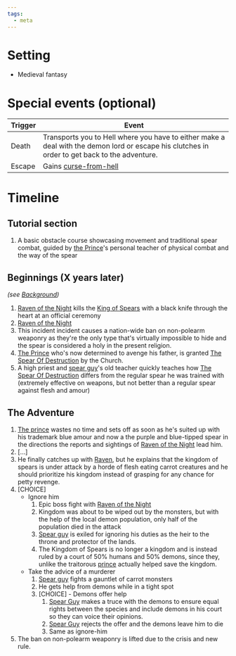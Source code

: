 ```yaml
---
tags:
  - meta
---
```


# Setting

- Medieval fantasy 

# Special events (optional)

| Trigger | Event                                                                                                                                         |
| ------- | --------------------------------------------------------------------------------------------------------------------------------------------- |
| Death   | Transports you to Hell where you have to either make a deal with the demon lord or escape his clutches in order to get back to the adventure. |
| Escape  | Gains [curse-from-hell](attributes/curses/curse-from-hell.md)                                                                             |


# Timeline 

## Tutorial section 

1. A basic obstacle course showcasing movement and traditional spear combat, guided by [the Prince](chars/spear-guy.md)'s personal teacher of physical combat and the way of the spear

## Beginnings (X years later)

*(see [Background](Background.md))* 

1. [Raven of the Night](chars/raven-of-the-night.md) kills the [King of Spears](chars/King-of-Spears) with a black knife through the heart at an official ceremony
2. [Raven of the Night](chars/raven-of-the-night.md)
3. This incident incident causes a nation-wide ban on non-polearm weaponry as they're the only type that's virtually impossible to hide and the spear is  considered a holy in the present religion.
4. [The Prince](chars/spear-guy) who's now determined to avenge his father, is granted [The Spear Of Destruction](<items/The Spear Of Destruction.md>) by the Church.
5. A high priest and [spear guy](<chars/Spear guy.md>)'s old teacher quickly teaches how [The Spear Of Destruction](items/the-spear-of-destruction.md) differs from the regular spear he was trained with (extremely effective on weapons, but not better than a regular spear against flesh and amour) 

## The Adventure

1. [The prince](spear-guy.md) wastes no time and sets off as soon as he's suited up with his trademark blue amour and now a the purple and blue-tipped spear in the directions the reports and sightings of [Raven of the Night](chars/raven-of-the-night.md) lead him. 
2. [...]
3. He finally catches up with [Raven](chars/raven-of-the-night.md), but he explains that the kingdom of spears is under attack by a horde of flesh eating carrot creatures and he should prioritize his kingdom instead of grasping for any chance for petty revenge.
4. [CHOICE]
	- Ignore him 
		1. Epic boss fight with [Raven of the Night](chars/raven-of-the-night.md)
		2. Kingdom was about to be wiped out by the monsters, but with the help of the local demon population, only half of the population died in the attack
		3. [Spear guy](chars/spear-guy.md) is exiled for ignoring his duties as the heir to the throne and protector of the lands.
		4. The Kingdom of Spears is no longer a kingdom and is instead ruled by a court of 50% humans and 50% demons, since they, unlike the traitorous [prince](chars/spear-guy.md) actually helped save the kingdom.
	- Take the advice of a murderer
		1. [Spear guy](chars/spear-guy.md) fights a gauntlet of carrot monsters
		2. He gets help from demons while in a tight spot
		3. [CHOICE] - Demons offer help
			1. [Spear Guy](chars/spear-guy.md) makes a truce with the demons to ensure equal rights between the species and include demons in his court so they can voice their opinions. 
			2. [Spear Guy](chars/spear-guy.md) rejects the offer and the demons leave him to die 
			3. Same as ignore-him
5. The ban on non-polearm weaponry is lifted due to the crisis and new rule. 

